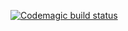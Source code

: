 [![Codemagic build status](https://api.codemagic.io/apps/62cebe0f74aa4a0015d8bc64/62ceda39c539bc0179290a99/status_badge.svg)](https://codemagic.io/apps/62cebe0f74aa4a0015d8bc64/62ceda39c539bc0179290a99/latest_build)
